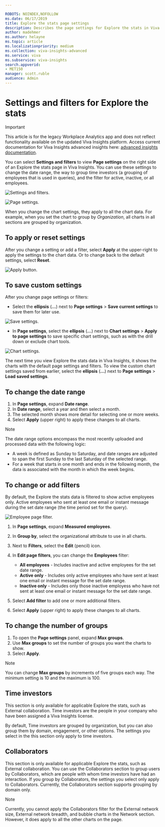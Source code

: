 ```yaml
---

ROBOTS: NOINDEX,NOFOLLOW
ms.date: 06/17/2019
title: Explore the stats page settings
description: Describes the page settings for Explore the stats in Viva Insights
author: madehmer
ms.author: helayne
ms.topic: article
ms.localizationpriority: medium 
ms.collection: viva-insights-advanced 
ms.service: viva 
ms.subservice: viva-insights 
search.appverid: 
- MET150 
manager: scott.ruble
audience: Admin
---
```


# Settings and filters for Explore the stats

>[!Important]
>This article is for the legacy Workplace Analytics app and does not reflect functionality available on the updated Viva Insights platform. Access current documentation for Viva Insights advanced insights here: [advanced insights documentation](../advanced/introduction-to-advanced-insights.md).

You can select **Settings and filters** to view **Page settings** on the right side of an Explore the stats page in Viva Insights. You can use these settings to change the date range, the way to group time investors (a grouping of employees that is used in queries), and the filter for active, inactive, or all employees.

![Settings and filters.](../images/wpa/use/settings-and-filters-2.png)

![Page settings.](../Images/WpA/Overview/page-settings.png)

When you change the chart settings, they apply to all the chart data. For example, when you set the chart to group by *Organization*, all charts in all sections are grouped by organization.

## To apply or reset settings

After you change a setting or add a filter, select **Apply** at the upper-right to apply the settings to the chart data. Or to change back to the default settings, select **Reset**.

![Apply button.](../images/wpa/use/apply-reset.png)

## To save custom settings

After you change page settings or filters:

* Select the **ellipsis** (**...**) next to **Page settings** > **Save current settings** to save them for later use.

![Save settings.](../images/wpa/use/save-page-settings.png)

* In **Page settings**, select the **ellipsis** (**...**) next to **Chart settings** > **Apply to page settings** to save specific chart settings, such as with the drill down or exclude chart tools.

![Chart settings.](../images/wpa/use/chart-settings.png)

The next time you view Explore the stats data in Viva Insights, it shows the charts with the default page settings and filters. To view the custom chart settings saved from earlier, select the **ellipsis** (**...**) next to **Page settings** > **Load saved settings**.

## To change the date range

1. In **Page settings**, expand **Date range**.
2. In **Date range**, select a year and then select a month.
3. The selected month shows more detail for selecting one or more weeks.
4. Select **Apply** (upper right) to apply these changes to all charts.

>[!Note]
>The date range options encompass the most recently uploaded and processed data with the following logic:
>
>* A week is defined as Sunday to Saturday, and date ranges are adjusted to span the first Sunday to the last Saturday of the selected range.
>* For a week that starts in one month and ends in the following month, the data is associated with the month in which the week begins.

## To change or add filters

By default, the Explore the stats data is filtered to show active employees only. Active employees who sent at least one email or instant message during the set date range (the time period set for the query).

![Employee page filter.](../images/wpa/use/explore-filter.png)

1. In **Page settings**, expand **Measured employees**.
2. In **Group by**, select the organizational attribute to use in all charts.
3. Next to **Filters**, select the **Edit** (pencil) icon.  
4. In **Edit page filters**, you can change the **Employees** filter:

   * **All employees** - Includes inactive and active employees for the set date range.
   * **Active only** - Includes only active employees who have sent at least one email or instant message for the set date range.
   * **Inactive only** - Includes only those inactive employess who have not sent at least one email or instant message for the set date range.

5. Select **Add filter** to add one or more additional filters.
6. Select **Apply** (upper right) to apply these changes to all charts.

## To change the number of groups

1. To open the **Page settings** panel, expand **Max groups**.
2. Use **Max groups** to set the number of groups you want the charts to show.  
3. Select **Apply**.

>[!Note]
>You can change **Max groups** by increments of five groups each way. The minimum setting is 10 and the maximum is 100.

## Time investors

This section is only available for applicable Explore the stats, such as External collaboration. Time investors are the people in your company who have been assigned a Viva Insights license.

By default, Time investors are grouped by organization, but you can also group them by domain, engagement, or other options. The settings you select in the this section only apply to time investors.

## Collaborators

This section is only available for applicable Explore the stats, such as External collaboration. You can use the Collaborators section to group users by Collaborators, which are people with whom time investors have had an interaction. If you group by Collaborators, the settings you select only apply to Collaborators. Currently, the Collaborators section supports grouping by domain only.

>[!Note]
>Currently, you cannot apply the Collaborators filter for the External network size, External network breadth, and bubble charts in the Network section. However, it does apply to all the other charts on the page.

